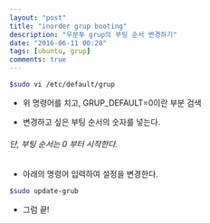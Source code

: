 ```yaml
---
layout: "post"
title: "inorder grup booting"
description: "우분투 grup의 부팅 순서 변경하기"
date: "2016-06-11 00:28"
tags: [ubuntu, grup]
comments: true
---
```


```bash
$sudo vi /etc/default/grup
```

- 위 명령어를 치고, GRUP_DEFAULT=0이란 부분 검색

- 변경하고 싶은 부팅 순서의 숫자를 넣는다.

###### 단, 부팅 순서는 0 부터 시작한다.

- 아래의 명령어 입력하여 설정을 변경한다.

```bash
$sudo update-grub
```
- 그럼 끝!
